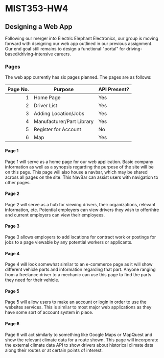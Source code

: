 # MIST353-HW4
## Designing a Web App

Following our merger into Electric Elephant Electronics, our group is moving forward with dseigning our web app outlined in our previous assignment. Our end goal still remains to design a functional "portal" for driving-based/driving-intensive careers.

### Pages

The web app currently has six pages planned. The pages are as follows:

| Page No. | Purpose | API Present? | 
|-----:|-----------|-----------|
|     1|Home Page|Yes|
|     2|Driver List|Yes|
|     3|Adding Location/Jobs|Yes|
|     4|Manufacturer/Part Library|Yes|
|     5|Register for Account|No|
|     6|Map|Yes|

#### Page 1

Page 1 will serve as a home page for our web application. Basic company information as well as a synopsis regarding the purpose of the site will be on this page. This page will also house a navbar, which may be shared across all pages on the site. This NavBar can assist users with navigation to other pages.

#### Page 2

Page 2 will serve as a hub for viewing drivers, their organizations, relevant information, etc. Potential employers can view drivers they wish to offer/hire and current employers can view their employees. 

#### Page 3

Page 3 allows employers to add locations for contract work or postings for jobs to a page viewable by any potential workers or applicants.

#### Page 4

Page 4 will look somewhat similar to an e-commerce page as it will show different vehicle parts and information regarding that part. Anyone ranging from a freelance driver to a mechanic can use this page to find the parts they need for their vehicle.

#### Page 5

Page 5 will allow users to make an account or login in order to use the websites services. This is similar to most major web applications as they have some sort of account system in place.

#### Page 6

Page 6 will act similarly to something like Google Maps or MapQuest and show the relevant climate data for a route shown. This page will incorporate the external climate data API to show drivers about historical climate data along their routes or at certain points of interest.
